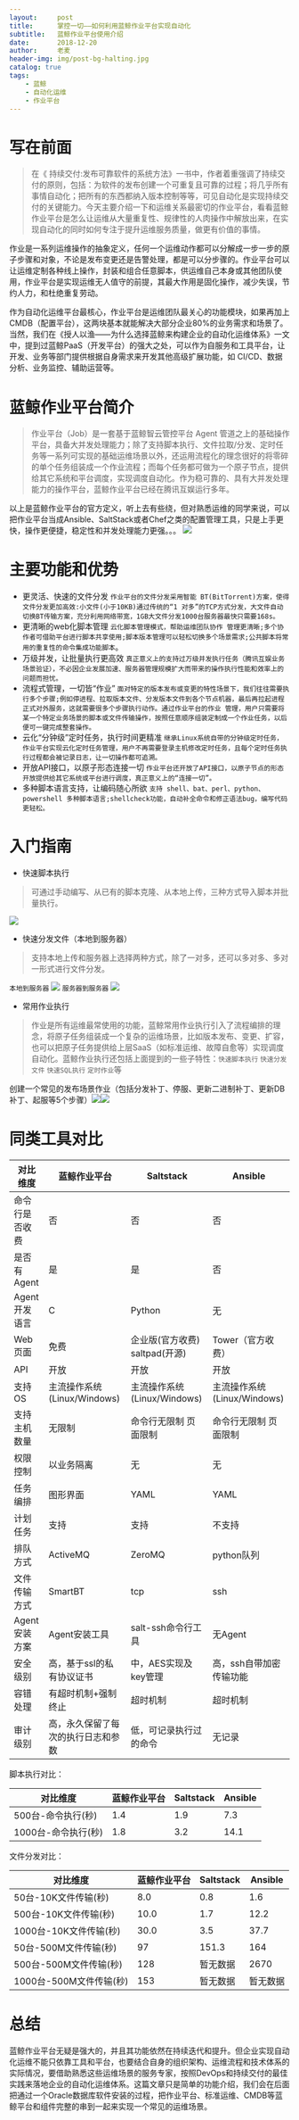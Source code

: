 ```yaml
---
layout:     post
title:      掌控一切——如何利用蓝鲸作业平台实现自动化
subtitle:   蓝鲸作业平台使用介绍
date:       2018-12-20
author:     老麦
header-img: img/post-bg-halting.jpg
catalog: true
tags:
    - 蓝鲸
    - 自动化运维
    - 作业平台
---
```

# 写在前面
> 在《 持续交付:发布可靠软件的系统方法》一书中，作者着重强调了持续交付的原则，包括：为软件的发布创建一个可重复且可靠的过程；将几乎所有事情自动化；把所有的东西都纳入版本控制等等，可见自动化是实现持续交付的关键能力。今天主要介绍一下和运维关系最密切的作业平台，看看蓝鲸作业平台是怎么让运维从大量重复性、规律性的人肉操作中解放出来，在实现自动化的同时如何专注于提升运维服务质量，做更有价值的事情。

作业是一系列运维操作的抽象定义，任何一个运维动作都可以分解成一步一步的原子步骤和对象，不论是发布变更还是告警处理，都是可以分步骤的。作业平台可以让运维定制各种线上操作，封装和组合任意脚本，供运维自己本身或其他团队使用，作业平台是实现运维无人值守的前提，其最大作用是固化操作，减少失误，节约人力，和杜绝重复劳动。

作为自动化运维平台最核心，作业平台是运维团队最关心的功能模块，如果再加上CMDB（配置平台），这两块基本就能解决大部分企业80%的业务需求和场景了。当然，我们在《授人以渔——为什么选择蓝鲸来构建企业的自动化运维体系》一文中，提到过蓝鲸PaaS（开发平台）的强大之处，可以作为自服务和工具平台，让开发、业务等部门提供根据自身需求来开发其他高级扩展功能，如 CI/CD、数据分析、业务监控、辅助运营等。

# 蓝鲸作业平台简介
> 作业平台（Job）是一套基于蓝鲸智云管控平台 Agent 管道之上的基础操作平台，具备大并发处理能力；除了支持脚本执行、文件拉取/分发、定时任务等一系列可实现的基础运维场景以外，还运用流程化的理念很好的将零碎的单个任务组装成一个作业流程；而每个任务都可做为一个原子节点，提供给其它系统和平台调度，实现调度自动化。作为稳可靠的、具有大并发处理能力的操作平台，蓝鲸作业平台已经在腾讯互娱运行多年。

以上是蓝鲸作业平台的官方定义，听上去有些绕，但对熟悉运维的同学来说，可以把作业平台当成Ansible、SaltStack或者Chef之类的配置管理工具，只是上手更快，操作更便捷，稳定性和并发处理能力更强。。。
![](https://docs.bk.tencent.com/product_white_paper/job/assets/14925991385140.jpg)
# 主要功能和优势
* 更灵活、快速的文件分发    `作业平台的文件分发采用智能 BT(BitTorrent)方案，使得文件分发更加高效:小文件(小于10KB)通过传统的“1 对多”的TCP方式分发，大文件自动切换BT传输方案，充分利用网络带宽，1GB大文件分发1000台服务器最快只需要168s。`
* 更清晰的web化脚本管理    `云化脚本管理模式，帮助运维团队协作 管理更清晰;多个协作者可借助平台进行脚本共享使用;脚本版本管理可以轻松切换多个场景需求;公共脚本将常用的重复性的命令集成功能脚本`。
* 万级并发，让批量执行更高效    `真正意义上的支持过万级并发执行任务（腾讯互娱业务场景验证），不必因企业发展加速、服务器管理规模扩大而带来的操作执行性能和效率上的问题而担忧。`
* 流程式管理，一切皆“作业”    `面对特定的版本发布或变更的特性场景下，我们往往需要执行多个步骤;例如停进程、拉取版本文件、分发版本文件到各个节点机器，最后再拉起进程正式对外服务，这就需要很多个步骤执行动作。通过作业平台的作业 管理，用户只需要将某一个特定业务场景的脚本或文件传输操作，按照任意顺序组装定制成一个作业任务，以后便可一键完成整套操作。`
* 云化“分钟级”定时任务，执行时间更精准    `继承Linux系统自带的分钟级定时任务，作业平台实现云化定时任务管理，用户不再需要登录主机修改定时任务，且每个定时任务执行过程都会被记录日志，让一切操作都可追溯。`
* 开放API接口，以原子形态连接一切    `作业平台还开放了API接口，以原子节点的形态开放提供给其它系统或平台进行调度，真正意义上的“连接一切”。`
* 多种脚本语言支持，让编码随心所欲    `支持 shell、bat、perl、python、powershell 多种脚本语言;shellcheck功能，自动补全命令和修正语法bug，编写代码更轻松。`

# 入门指南
* 快速脚本执行 
> 可通过手动编写、从已有的脚本克隆、从本地上传，三种方式导入脚本并批量执行。

![](https://docs.bk.tencent.com/product_white_paper/job/assets/14956296447861.gif)

* 快速分发文件（本地到服务器）
> 支持本地上传和服务器上选择两种方式，除了一对多，还可以多对多、多对一形式进行文件分发。

`本地到服务器` ![](https://docs.bk.tencent.com/product_white_paper/job/assets/14956307333612.gif)
`服务器到服务器` ![](https://docs.bk.tencent.com/product_white_paper/job/assets/14956318890129.gif)
* 常用作业执行
> 作业是所有运维最常使用的功能，蓝鲸常用作业执行引入了流程编排的理念，将原子任务组装成一个复杂的运维场景，比如版本发布、变更、扩容，也可以把原子任务提供给上层SaaS（如标准运维、故障自愈等）实现调度自动化。蓝鲸作业执行还包括上面提到的一些子特性：`快速脚本执行` `快速分发文件` `快速SQL执行` `定时作业`等

创建一个常见的发布场景作业（包括分发补丁、停服、更新二进制补丁、更新DB补丁、起服等5个步骤）![](https://docs.bk.tencent.com/product_white_paper/job/assets/14956956997907.jpg)![](https://docs.bk.tencent.com/product_white_paper/job/assets/14956959657692.gif)
# 同类工具对比

| 对比维度 | 蓝鲸作业平台 | Saltstack | Ansible |
| --- | --- | --- | --- |
| 命令行是否收费 | 否 | 否 | 否 |
| 是否有Agent | 是 | 是 | 否 |
| Agent开发语言 | C | Python | 无 |
| Web页面 | 免费 | 企业版(官方收费) saltpad(开源) | Tower（官方收费） |
| API | 开放 | 开放 | 开放 |
| 支持OS | 主流操作系统(Linux/Windows) | 主流操作系统(Linux/Windows) | 主流操作系统(Linux/Windows) |
| 支持主机数量 | 无限制 | 命令行无限制 页面限制 | 命令行无限制 页面限制 |
| 权限控制 | 以业务隔离 | 无 | 无 |
| 任务编排 | 图形界面 | YAML | YAML |
| 计划任务 | 支持 | 支持 | 不支持 |
| 排队方式 | ActiveMQ | ZeroMQ | python队列 |
| 文件传输方式 | SmartBT | tcp | ssh |
| Agent安装方案 | Agent安装工具 | salt-ssh命令行工具 | 无Agent |
| 安全级别 | 高，基于ssl的私有协议证书 | 中，AES实现及key管理 | 高，ssh自带加密传输功能 |
| 容错处理 | 有超时机制+强制终止 | 超时机制 | 超时机制 |
| 审计级别 | 高，永久保留了每次的执行日志和参数 | 低，可记录执行过的命令 | 无记录 |

脚本执行对比：


| 对比维度 | 蓝鲸作业平台 | Saltstack | Ansible |
| --- | --- | --- | --- |
| 500台-命令执行(秒) | 1.4 | 1.9 | 7.3 |
| 1000台-命令执行(秒) | 1.8 | 3.2 | 14.1 |

文件分发对比：

| 对比维度 | 蓝鲸作业平台 | Saltstack | Ansible |
| --- | --- | --- | --- |
| 50台-10K文件传输(秒) | 8.0 | 0.8 | 1.6 |
| 500台-10K文件传输(秒) | 10.0 | 1.7 | 12.2 |
| 1000台-10K文件传输(秒) | 30.0 | 3.5 | 37.7 |
| 50台-500M文件传输(秒) | 97 | 151.3 | 164 |
| 500台-500M文件传输(秒) | 128 | 暂无数据 | 2670 |
| 1000台-500M文件传输(秒) | 153 | 暂无数据 | 暂无数据 |

# 总结
蓝鲸作业平台无疑是强大的，并且其功能依然在持续迭代和提升。但企业实现自动化运维不能只依靠工具和平台，也要结合自身的组织架构、运维流程和技术体系的实际情况，要借助熟悉这些运维场景的服务专家，按照DevOps和持续交付的最佳实践来落地企业的自动化运维体系。这篇文章只是简单的功能介绍，我们会在后面把通过一个Oracle数据库软件安装的过程，把作业平台、标准运维、CMDB等蓝鲸平台和组件完整的串到一起来实现一个常见的运维场景。